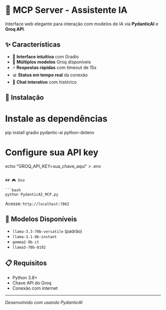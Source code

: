 # 🤖 MCP Server - Assistente IA

Interface web elegante para interação com modelos de IA via **PydanticAI** e **Groq API**.

## ✨ Características

- 🎯 **Interface intuitiva** com Gradio
- 🔄 **Múltiplos modelos** Groq disponíveis
- ⚡ **Respostas rápidas** com timeout de 15s
- 📊 **Status em tempo real** da conexão
- 💬 **Chat interativo** com histórico

## 🚀 Instalação

# Instale as dependências
pip install gradio pydantic-ai python-dotenv

# Configure sua API key
echo "GROQ_API_KEY=sua_chave_aqui" > .env
```

## 🎮 Uso

```bash
python PydanticAI_MCP.py
```

Acesse: `http://localhost:7862`

## 🔧 Modelos Disponíveis

- `llama-3.3-70b-versatile` (padrão)
- `llama-3.1-8b-instant`
- `gemma2-9b-it`
- `llama3-70b-8192`

## 📋 Requisitos

- Python 3.8+
- Chave API do Groq
- Conexão com internet

---

*Desenvolvido com usando PydanticAI*
